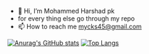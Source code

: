 - 👋 Hi, I’m Mohammed Harshad pk
- for every thing else go through my repo
- 📫 How to reach me mycks45@gmail.com

<!---
mycks45/mycks45 is a ✨ special ✨ repository because its `README.md` (this file) appears on your GitHub profile.
You can click the Preview link to take a look at your changes.
--->

[![Anurag's GitHub stats](https://github-readme-stats.vercel.app/api?username=mycks45&show_icons=true&theme=onedark)](https://github.com/anuraghazra/github-readme-stats)
[![Top Langs](https://github-readme-stats.vercel.app/api/top-langs/?username=mycks45&layout=compact)](https://github.com/anuraghazra/github-readme-stats)
